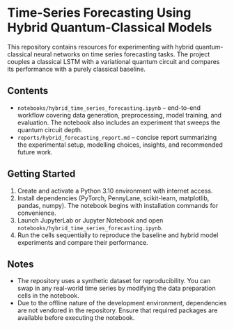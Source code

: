 # Time-Series Forecasting Using Hybrid Quantum-Classical Models

This repository contains resources for experimenting with hybrid quantum-classical neural networks on time series forecasting tasks. The project couples a classical LSTM with a variational quantum circuit and compares its performance with a purely classical baseline.

## Contents
- `notebooks/hybrid_time_series_forecasting.ipynb` – end-to-end workflow covering data generation, preprocessing, model training, and evaluation. The notebook also includes an experiment that sweeps the quantum circuit depth.
- `reports/hybrid_forecasting_report.md` – concise report summarizing the experimental setup, modelling choices, insights, and recommended future work.

## Getting Started
1. Create and activate a Python 3.10 environment with internet access.
2. Install dependencies (PyTorch, PennyLane, scikit-learn, matplotlib, pandas, numpy). The notebook begins with installation commands for convenience.
3. Launch JupyterLab or Jupyter Notebook and open `notebooks/hybrid_time_series_forecasting.ipynb`.
4. Run the cells sequentially to reproduce the baseline and hybrid model experiments and compare their performance.

## Notes
- The repository uses a synthetic dataset for reproducibility. You can swap in any real-world time series by modifying the data preparation cells in the notebook.
- Due to the offline nature of the development environment, dependencies are not vendored in the repository. Ensure that required packages are available before executing the notebook.
